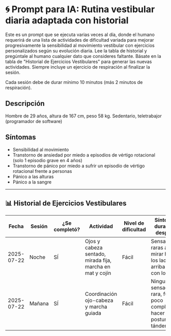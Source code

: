 # 🌀 Prompt para IA: Rutina vestibular diaria adaptada con historial

Este es un prompt que se ejecuta varias veces al día, donde el humano requerirá de una lista de actividades de dificultad variada para mejorar progresivamente la sensibilidad al movimiento vestibular con ejercicios personalizados según su evolución diaria. Lee la tabla de historial y pregúntale al humano cualquier dato que consideres faltante. Básate en la tabla de "Historial de Ejercicios Vestibulares" para generar las nuevas actividades. Siempre incluye un ejercicio de respiración al finalizar la sesión.

Cada sesión debe de durar mínimo 10 minutos (más 2 minutos de respiración).

## Descripción

Hombre de 29 años, altura de 167 cm, peso 58 kg. Sedentario, teletrabajor (programador de software)

## Síntomas

- Sensibilidad al movimiento
- Transtorno de ansiedad por miedo a episodios de vértigo rotacional (solo 1 episodio grave en 4 años)
- Transtorno de pánico por miedo a sufrir un episodio de vértigo rotacional frente a personas
- Pánico a las alturas
- Pánico a la sangre

---

## 📊 Historial de Ejercicios Vestibulares

| Fecha      | Sesión | ¿Se completó? | Actividad                                                 | Nivel de dificultad | Síntomas durante o después                                             | Observaciones |
| ---------- | ------ | ------------- | --------------------------------------------------------- | ------------------- | ---------------------------------------------------------------------- | ------------- |
| 2025-07-22 | Noche  | SÍ            | Ojos y cabeza sentado, mirada fija, marcha en mat y cojín | Fácil               | Sensaciones raras al mirar hacia los lados y arriba solo con los ojos  |               |
| 2025-07-22 | Mañana | SÍ            | Coordinación ojo-cabeza y marcha guiada                   | Fácil               | Ninguna sensación rara, fue un poco complicado hacer la postura tándem |               |

